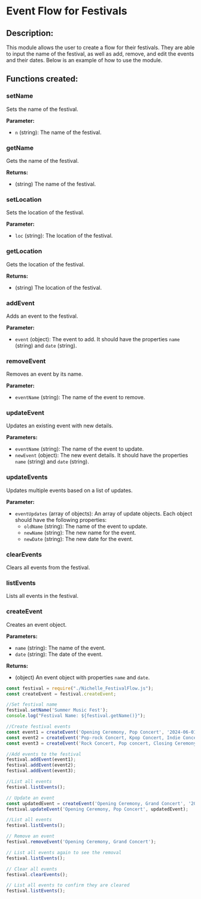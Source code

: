 # Event Flow for Festivals

## Description:
This module allows the user to create a flow for their festivals. They are able to input the name of the festival, as well as add, remove, and edit the events and their dates. Below is an example of how to use the module.

## Functions created:
### setName
Sets the name of the festival.

**Parameter:**
- `n` (string): The name of the festival.

### getName
Gets the name of the festival.

**Returns:**
- (string) The name of the festival.

### setLocation
Sets the location of the festival.

**Parameter:**
- `loc` (string): The location of the festival.

### getLocation
Gets the location of the festival.

**Returns:**
- (string) The location of the festival.

### addEvent
Adds an event to the festival.

**Parameter:**
- `event` (object): The event to add. It should have the properties `name` (string) and `date` (string).

### removeEvent
Removes an event by its name.

**Parameter:**
- `eventName` (string): The name of the event to remove.

### updateEvent
Updates an existing event with new details.

**Parameters:**
- `eventName` (string): The name of the event to update.
- `newEvent` (object): The new event details. It should have the properties `name` (string) and `date` (string).

### updateEvents
Updates multiple events based on a list of updates.

**Parameter:**
- `eventUpdates` (array of objects): An array of update objects. Each object should have the following properties:
  - `oldName` (string): The name of the event to update.
  - `newName` (string): The new name for the event.
  - `newDate` (string): The new date for the event.

### clearEvents
Clears all events from the festival.

### listEvents
Lists all events in the festival.

### createEvent
Creates an event object.

**Parameters:**
- `name` (string): The name of the event.
- `date` (string): The date of the event.

**Returns:**
- (object) An event object with properties `name` and `date`.


```js
const festival = require("./Nichelle_FestivalFlow.js");
const createEvent = festival.createEvent;

//Set festival name
festival.setName('Summer Music Fest');
console.log("Festival Name: ${festival.getName()}");

//Create festival events
const event1 = createEvent('Opening Ceremony, Pop Concert', '2024-06-01');
const event2 = createEvent('Pop-rock Concert, Kpop Concert, Indie Concert', '2024-06-02');
const event3 = createEvent('Rock Concert, Pop concert, Closing Ceremony', '2024-06-03');

//Add events to the festival
festival.addEvent(event1);
festival.addEvent(event2);
festival.addEvent(event3);

//List all events
festival.listEvents();

// Update an event
const updatedEvent = createEvent('Opening Ceremony, Grand Concert', '2024-06-01');
festival.updateEvent('Opening Ceremony, Pop Concert', updatedEvent);

//List all events
festival.listEvents();

// Remove an event
festival.removeEvent('Opening Ceremony, Grand Concert');

// List all events again to see the removal
festival.listEvents();

// Clear all events
festival.clearEvents();

// List all events to confirm they are cleared
festival.listEvents();
```
